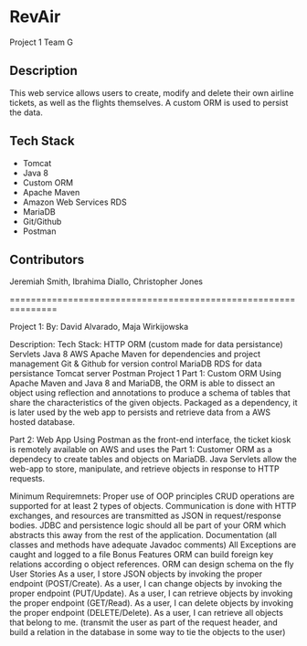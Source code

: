 # RevAir
Project 1 Team G

## Description
This web service allows users to create, modify and delete their own airline tickets, as well as the flights themselves. A custom ORM is used to persist the data.

## Tech Stack
  - Tomcat
  - Java 8
  - Custom ORM
  - Apache Maven
  - Amazon Web Services RDS
  - MariaDB
  - Git/Github
  - Postman

## Contributors
Jeremiah Smith, Ibrahima Diallo, Christopher Jones

===============================================================

Project 1:
By: David Alvarado, Maja Wirkijowska

Description:
Tech Stack:
HTTP
ORM (custom made for data persistance)
Servlets
Java 8
AWS
Apache Maven for dependencies and project management
Git & Github for version control
MariaDB RDS for data persistance
Tomcat server
Postman
Project 1
Part 1: Custom ORM
Using Apache Maven and Java 8 and MariaDB, the ORM is able to dissect an object using reflection and annotations to produce a schema of tables that share the characteristics of the given objects. Packaged as a dependency, it is later used by the web app to persists and retrieve data from a AWS hosted database.

Part 2: Web App
Using Postman as the front-end interface, the ticket kiosk is remotely available on AWS and uses the Part 1: Customer ORM as a dependecy to create tables and objects on MariaDB. Java Servlets allow the web-app to store, manipulate, and retrieve objects in response to HTTP requests.

Minimum Requiremnets:
Proper use of OOP principles
CRUD operations are supported for at least 2 types of objects.
Communication is done with HTTP exchanges, and resources are transmitted as JSON in request/response bodies.
JDBC and persistence logic should all be part of your ORM which abstracts this away from the rest of the application.
Documentation (all classes and methods have adequate Javadoc comments)
All Exceptions are caught and logged to a file
Bonus Features
ORM can build foreign key relations according o object references.
ORM can design schema on the fly
User Stories
As a user, I store JSON objects by invoking the proper endpoint (POST/Create).
As a user, I can change objects by invoking the proper endpoint (PUT/Update).
As a user, I can retrieve objects by invoking the proper endpoint (GET/Read).
As a user, I can delete objects by invoking the proper endpoint (DELETE/Delete).
As a user, I can retrieve all objects that belong to me. (transmit the user as part of the request header, and build a relation in the database in some way to tie the objects to the user)


